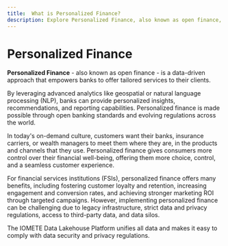 ```yaml
---
title:  What is Personalized Finance?
description: Explore Personalized Finance, also known as open finance, a data-driven approach empowering banks to provide tailored services to clients. Understand how advanced analytics, such as geospatial or natural language processing (NLP), enable banks to offer personalized insights, recommendations, and reporting capabilities. Recognize the role of open banking standards and evolving regulations in making personalized finance possible. Discover how personalized finance, in today's on-demand culture, gives consumers more control over their financial well-being, offering choice, control, and a seamless customer experience. Learn about the benefits for financial services institutions (FSIs), including fostering customer loyalty, increasing engagement and conversion rates, and achieving stronger marketing ROI through targeted campaigns. Acknowledge the challenges of implementing personalized finance, including legacy infrastructure, strict data and privacy regulations, access to third-party data, and data silos. Explore how the IOMETE Data Lakehouse Platform unifies all data, making it easy to comply with data security and privacy regulations.
---
```


# Personalized Finance

**Personalized Finance** - also known as open finance - is a data-driven approach that empowers banks to offer tailored services to their clients.

By leveraging advanced analytics like geospatial or natural language processing (NLP), banks can provide personalized insights, recommendations, and reporting capabilities. Personalized finance is made possible through open banking standards and evolving regulations across the world.

In today's on-demand culture, customers want their banks, insurance carriers, or wealth managers to meet them where they are, in the products and channels that they use. Personalized finance gives consumers more control over their financial well-being, offering them more choice, control, and a seamless customer experience.

For financial services institutions (FSIs), personalized finance offers many benefits, including fostering customer loyalty and retention, increasing engagement and conversion rates, and achieving stronger marketing ROI through targeted campaigns. However, implementing personalized finance can be challenging due to legacy infrastructure, strict data and privacy regulations, access to third-party data, and data silos.

The IOMETE Data Lakehouse Platform unifies all data and makes it easy to comply with data security and privacy regulations.
